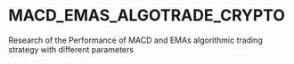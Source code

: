 # MACD_EMAS_ALGOTRADE_CRYPTO
Research of the Performance of MACD and EMAs algorithmic trading strategy with different parameters
